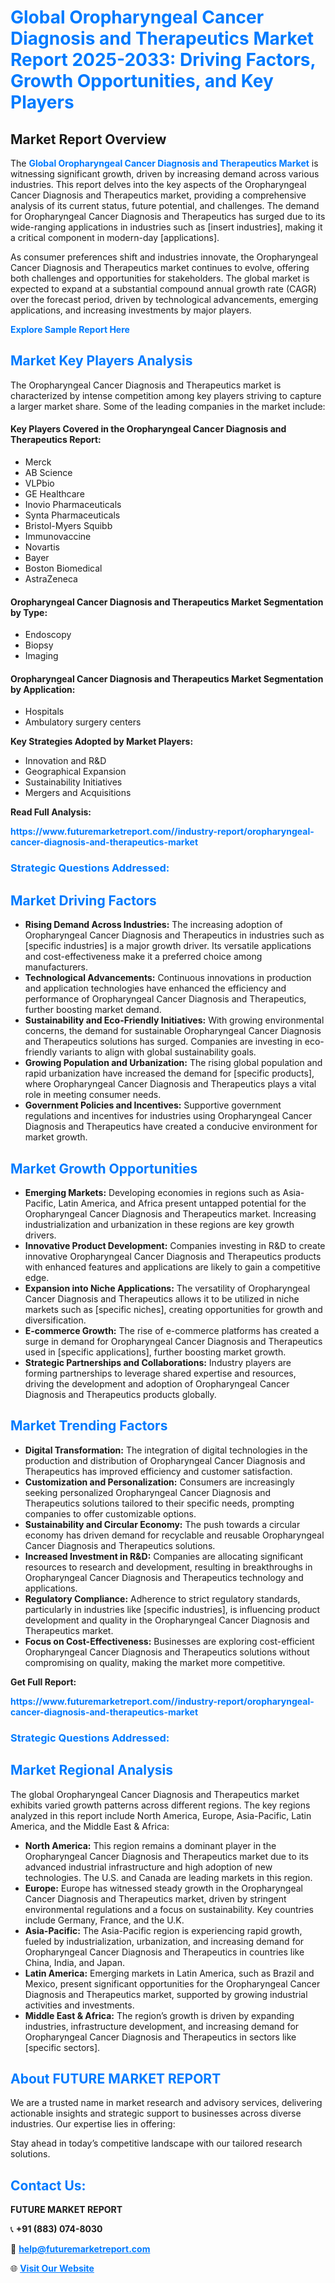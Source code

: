 <h1 style="color: #007BFF;">Global Oropharyngeal Cancer Diagnosis and Therapeutics Market Report 2025-2033: Driving Factors, Growth Opportunities, and Key Players</h1>

<section id="overview">
<h2>Market Report Overview</h2>
<p>The <a href="https://www.futuremarketreport.com//industry-report/oropharyngeal-cancer-diagnosis-and-therapeutics-market" style="color: #007BFF; text-decoration: none;"><strong>Global Oropharyngeal Cancer Diagnosis and Therapeutics Market</strong></a> is witnessing significant growth, driven by increasing demand across various industries. This report delves into the key aspects of the Oropharyngeal Cancer Diagnosis and Therapeutics market, providing a comprehensive analysis of its current status, future potential, and challenges. The demand for Oropharyngeal Cancer Diagnosis and Therapeutics has surged due to its wide-ranging applications in industries such as [insert industries], making it a critical component in modern-day [applications].</p>
<p>As consumer preferences shift and industries innovate, the Oropharyngeal Cancer Diagnosis and Therapeutics market continues to evolve, offering both challenges and opportunities for stakeholders. The global market is expected to expand at a substantial compound annual growth rate (CAGR) over the forecast period, driven by technological advancements, emerging applications, and increasing investments by major players.</p>
</section>

<section id="overview">
<p><a href="https://www.futuremarketreport.com//request-sample/reportId=82741" style="color: #007BFF; text-decoration: none;"><strong>Explore Sample Report Here</strong></a></p>
</section>

<section id="key-players">
<h2 style="color: #007BFF;">Market Key Players Analysis</h2>
<p>The Oropharyngeal Cancer Diagnosis and Therapeutics market is characterized by intense competition among key players striving to capture a larger market share. Some of the leading companies in the market include:</p>
<h4>Key Players Covered in the Oropharyngeal Cancer Diagnosis and Therapeutics Report:</h4>
<ul><li>Merck</li><li>AB Science</li><li>VLPbio</li><li>GE Healthcare</li><li>Inovio Pharmaceuticals</li><li>Synta Pharmaceuticals</li><li>Bristol-Myers Squibb</li><li>Immunovaccine</li><li>Novartis</li><li>Bayer</li><li>Boston Biomedical</li><li>AstraZeneca</li></ul>
<h4>Oropharyngeal Cancer Diagnosis and Therapeutics Market Segmentation by Type:</h4>
<ul><li>Endoscopy</li><li>Biopsy</li><li>Imaging</li></ul>

<h4>Oropharyngeal Cancer Diagnosis and Therapeutics Market Segmentation by Application:</h4>
<ul><li>Hospitals</li><li>Ambulatory surgery centers</li></ul>
<p><strong>Key Strategies Adopted by Market Players:</strong></p>
<ul>
<li>Innovation and R&D</li>
<li>Geographical Expansion</li>
<li>Sustainability Initiatives</li>
<li>Mergers and Acquisitions</li>
</ul>
</section>

<section>
<p><strong>Read Full Analysis: </strong></p><a href="https://www.futuremarketreport.com//industry-report/oropharyngeal-cancer-diagnosis-and-therapeutics-market" style="color: #007BFF; text-decoration: none;"><strong>https://www.futuremarketreport.com//industry-report/oropharyngeal-cancer-diagnosis-and-therapeutics-market</strong></a>
<h3 style="color: #007BFF;">Strategic Questions Addressed:</h3>
</section>

<section id="driving-factors">
<h2 style="color: #007BFF;">Market Driving Factors</h2>
<ul>
<li><strong>Rising Demand Across Industries:</strong> The increasing adoption of Oropharyngeal Cancer Diagnosis and Therapeutics in industries such as [specific industries] is a major growth driver. Its versatile applications and cost-effectiveness make it a preferred choice among manufacturers.</li>
<li><strong>Technological Advancements:</strong> Continuous innovations in production and application technologies have enhanced the efficiency and performance of Oropharyngeal Cancer Diagnosis and Therapeutics, further boosting market demand.</li>
<li><strong>Sustainability and Eco-Friendly Initiatives:</strong> With growing environmental concerns, the demand for sustainable Oropharyngeal Cancer Diagnosis and Therapeutics solutions has surged. Companies are investing in eco-friendly variants to align with global sustainability goals.</li>
<li><strong>Growing Population and Urbanization:</strong> The rising global population and rapid urbanization have increased the demand for [specific products], where Oropharyngeal Cancer Diagnosis and Therapeutics plays a vital role in meeting consumer needs.</li>
<li><strong>Government Policies and Incentives:</strong> Supportive government regulations and incentives for industries using Oropharyngeal Cancer Diagnosis and Therapeutics have created a conducive environment for market growth.</li>
</ul>
</section>

<section id="growth-opportunities">
<h2 style="color: #007BFF;">Market Growth Opportunities</h2>
<ul>
<li><strong>Emerging Markets:</strong> Developing economies in regions such as Asia-Pacific, Latin America, and Africa present untapped potential for the Oropharyngeal Cancer Diagnosis and Therapeutics market. Increasing industrialization and urbanization in these regions are key growth drivers.</li>
<li><strong>Innovative Product Development:</strong> Companies investing in R&D to create innovative Oropharyngeal Cancer Diagnosis and Therapeutics products with enhanced features and applications are likely to gain a competitive edge.</li>
<li><strong>Expansion into Niche Applications:</strong> The versatility of Oropharyngeal Cancer Diagnosis and Therapeutics allows it to be utilized in niche markets such as [specific niches], creating opportunities for growth and diversification.</li>
<li><strong>E-commerce Growth:</strong> The rise of e-commerce platforms has created a surge in demand for Oropharyngeal Cancer Diagnosis and Therapeutics used in [specific applications], further boosting market growth.</li>
<li><strong>Strategic Partnerships and Collaborations:</strong> Industry players are forming partnerships to leverage shared expertise and resources, driving the development and adoption of Oropharyngeal Cancer Diagnosis and Therapeutics products globally.</li>
</ul>
</section>

<section id="trending-factors">
<h2 style="color: #007BFF;">Market Trending Factors</h2>
<ul>
<li><strong>Digital Transformation:</strong> The integration of digital technologies in the production and distribution of Oropharyngeal Cancer Diagnosis and Therapeutics has improved efficiency and customer satisfaction.</li>
<li><strong>Customization and Personalization:</strong> Consumers are increasingly seeking personalized Oropharyngeal Cancer Diagnosis and Therapeutics solutions tailored to their specific needs, prompting companies to offer customizable options.</li>
<li><strong>Sustainability and Circular Economy:</strong> The push towards a circular economy has driven demand for recyclable and reusable Oropharyngeal Cancer Diagnosis and Therapeutics solutions.</li>
<li><strong>Increased Investment in R&D:</strong> Companies are allocating significant resources to research and development, resulting in breakthroughs in Oropharyngeal Cancer Diagnosis and Therapeutics technology and applications.</li>
<li><strong>Regulatory Compliance:</strong> Adherence to strict regulatory standards, particularly in industries like [specific industries], is influencing product development and quality in the Oropharyngeal Cancer Diagnosis and Therapeutics market.</li>
<li><strong>Focus on Cost-Effectiveness:</strong> Businesses are exploring cost-efficient Oropharyngeal Cancer Diagnosis and Therapeutics solutions without compromising on quality, making the market more competitive.</li>
</ul>
</section>

<section>
<p><strong>Get Full Report: </strong></p><a href="https://www.futuremarketreport.com//industry-report/oropharyngeal-cancer-diagnosis-and-therapeutics-market" style="color: #007BFF; text-decoration: none;"><strong>https://www.futuremarketreport.com//industry-report/oropharyngeal-cancer-diagnosis-and-therapeutics-market</strong></a>
<h3 style="color: #007BFF;">Strategic Questions Addressed:</h3>
</section>


<section id="regional-analysis">
<h2 style="color: #007BFF;">Market Regional Analysis</h2>
<p>The global Oropharyngeal Cancer Diagnosis and Therapeutics market exhibits varied growth patterns across different regions. The key regions analyzed in this report include North America, Europe, Asia-Pacific, Latin America, and the Middle East & Africa:</p>
<ul>
<li><strong>North America:</strong> This region remains a dominant player in the Oropharyngeal Cancer Diagnosis and Therapeutics market due to its advanced industrial infrastructure and high adoption of new technologies. The U.S. and Canada are leading markets in this region.</li>
<li><strong>Europe:</strong> Europe has witnessed steady growth in the Oropharyngeal Cancer Diagnosis and Therapeutics market, driven by stringent environmental regulations and a focus on sustainability. Key countries include Germany, France, and the U.K.</li>
<li><strong>Asia-Pacific:</strong> The Asia-Pacific region is experiencing rapid growth, fueled by industrialization, urbanization, and increasing demand for Oropharyngeal Cancer Diagnosis and Therapeutics in countries like China, India, and Japan.</li>
<li><strong>Latin America:</strong> Emerging markets in Latin America, such as Brazil and Mexico, present significant opportunities for the Oropharyngeal Cancer Diagnosis and Therapeutics market, supported by growing industrial activities and investments.</li>
<li><strong>Middle East & Africa:</strong> The region’s growth is driven by expanding industries, infrastructure development, and increasing demand for Oropharyngeal Cancer Diagnosis and Therapeutics in sectors like [specific sectors].</li>
</ul>
</section>

<footer>
<h2 style="color: #007BFF;">About FUTURE MARKET REPORT</h2>
<p>We are a trusted name in market research and advisory services, delivering actionable insights and strategic support to businesses across diverse industries. Our expertise lies in offering:</p>

<p>Stay ahead in today’s competitive landscape with our tailored research solutions.</p>

<h2 style="color: #007BFF;">Contact Us:</h2>
<p><strong>FUTURE MARKET REPORT</strong></p>
<p>📞 <strong>+91 (883) 074-8030</strong></p>
<p>📧 <strong><a href="mailto:help@futuremarketreport.com" style="color: #007BFF;">help@futuremarketreport.com</a></strong></p>
<p>🌐 <strong><a href="https://www.futuremarketreport.com/" style="color: #007BFF;">Visit Our Website</a></strong></p>
</footer>